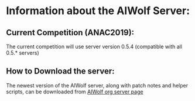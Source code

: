# Information about the AIWolf Server:

## Current Competition (ANAC2019):

The current competition will use server version 0.5.4 (compatible with all 0.5.* servers)

## How to Download the server:

The newest version of the AIWolf server, along with patch notes and
helper scripts, can be downloaded from
[AIWolf org server page](http://aiwolf.org/en/server)

